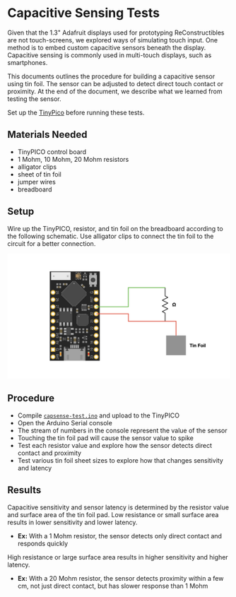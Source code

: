 # Capacitive Sensing Tests

Given that the 1.3" Adafruit displays used for prototyping ReConstructibles are not touch-screens, we explored ways of simulating touch input.
One method is to embed custom capacitive sensors beneath the display.
Capacitive sensing is commonly used in multi-touch displays, such as smartphones.

This documents outlines the procedure for building a capacitive sensor using tin foil.
The sensor can be adjusted to detect direct touch contact or proximity.
At the end of the document, we describe what we learned from testing the sensor.

Set up the [TinyPico](/docs/setup/hardware/TinyPICO_SETUP.md) before running these tests.

## Materials Needed

- TinyPICO control board
- 1 Mohm, 10 Mohm, 20 Mohm resistors
- alligator clips
- sheet of tin foil
- jumper wires
- breadboard

## Setup 

Wire up the TinyPICO, resistor, and tin foil on the breadboard according to the following schematic.
Use alligator clips to connect the tin foil to the circuit for a better connection.

![Capsense Test Schematic](./assets/capsense-test-schematic.jpeg)

## Procedure
- Compile [`capsense-test.ino`](./capsense-test/capsense-test.ino) and upload to the TinyPICO
- Open the Arduino Serial console
- The stream of numbers in the console represent the value of the sensor
- Touching the tin foil pad will cause the sensor value to spike
- Test each resistor value and explore how the sensor detects direct contact and proximity
- Test various tin foil sheet sizes to explore how that changes sensitivity and latency

## Results

Capacitive sensitivity and sensor latency is determined by the resistor value and surface area of the tin foil pad.
Low resistance or small surface area results in lower sensitivity and lower latency.

- **Ex:** With a 1 Mohm resistor, the sensor detects only direct contact and responds quickly

High resistance or large surface area results in higher sensitivity and higher latency.

- **Ex:** With a 20 Mohm resistor, the sensor detects proximity within a few cm, not just direct contact, but has slower response than 1 Mohm

